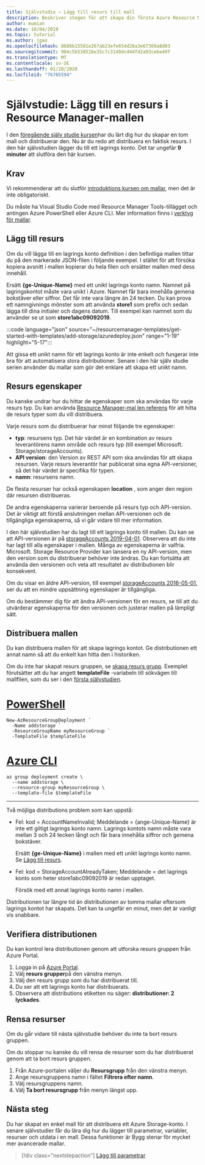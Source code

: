 ```yaml
---
title: Självstudie – Lägg till resurs till mall
description: Beskriver stegen för att skapa din första Azure Resource Manager-mall. Du lär dig mer om mallens syntax och hur du distribuerar ett lagrings konto.
author: mumian
ms.date: 10/04/2019
ms.topic: tutorial
ms.author: jgao
ms.openlocfilehash: 8686b15501e267ab23efe654d28a3e67369a8d03
ms.sourcegitcommit: 984c5b53851be35c7c3148dcd4dfd2a93cebe49f
ms.translationtype: MT
ms.contentlocale: sv-SE
ms.lasthandoff: 01/28/2020
ms.locfileid: "76765594"
---
```

# <a name="tutorial-add-a-resource-to-your-resource-manager-template"></a>Självstudie: Lägg till en resurs i Resource Manager-mallen

I den [föregående själv studie kursen](template-tutorial-create-first-template.md)har du lärt dig hur du skapar en tom mall och distribuerar den. Nu är du redo att distribuera en faktisk resurs. I den här självstudien lägger du till ett lagrings konto. Det tar ungefär **9 minuter** att slutföra den här kursen.

## <a name="prerequisites"></a>Krav

Vi rekommenderar att du slutför [introduktions kursen om mallar](template-tutorial-create-first-template.md), men det är inte obligatoriskt.

Du måste ha Visual Studio Code med Resource Manager Tools-tillägget och antingen Azure PowerShell eller Azure CLI. Mer information finns i [verktyg för mallar](template-tutorial-create-first-template.md#get-tools).

## <a name="add-resource"></a>Lägg till resurs

Om du vill lägga till en lagrings konto definition i den befintliga mallen tittar du på den markerade JSON-filen i följande exempel. I stället för att försöka kopiera avsnitt i mallen kopierar du hela filen och ersätter mallen med dess innehåll.

Ersätt **{ge-Unique-Name}** med ett unikt lagrings konto namn. Namnet på lagringskontot måste vara unikt i Azure. Namnet får bara innehålla gemena bokstäver eller siffror. Det får inte vara längre än 24 tecken. Du kan prova ett namngivnings mönster som att använda **store1** som prefix och sedan lägga till dina initialer och dagens datum. Till exempel kan namnet som du använder se ut som **store1abc09092019**.

:::code language="json" source="~/resourcemanager-templates/get-started-with-templates/add-storage/azuredeploy.json" range="1-19" highlight="5-17":::

Att gissa ett unikt namn för ett lagrings konto är inte enkelt och fungerar inte bra för att automatisera stora distributioner. Senare i den här själv studie serien använder du mallar som gör det enklare att skapa ett unikt namn.

## <a name="resource-properties"></a>Resurs egenskaper

Du kanske undrar hur du hittar de egenskaper som ska användas för varje resurs typ. Du kan använda [Resource Manager-mal len referens](/azure/templates/) för att hitta de resurs typer som du vill distribuera.

Varje resurs som du distribuerar har minst följande tre egenskaper:

- **typ**: resursens typ. Det här värdet är en kombination av resurs leverantörens namn område och resurs typ (till exempel Microsoft. Storage/storageAccounts).
- **API version**: den Version av REST API som ska användas för att skapa resursen. Varje resurs leverantör har publicerat sina egna API-versioner, så det här värdet är specifika för typen.
- **namn**: resursens namn.

De flesta resurser har också egenskapen **location** , som anger den region där resursen distribueras.

De andra egenskaperna varierar beroende på resurs typ och API-version. Det är viktigt att förstå anslutningen mellan API-versionen och de tillgängliga egenskaperna, så vi går vidare till mer information.

I den här självstudien har du lagt till ett lagrings konto till mallen. Du kan se att API-versionen är på [storageAccounts 2019-04-01](/azure/templates/microsoft.storage/2019-04-01/storageaccounts). Observera att du inte har lagt till alla egenskaper i mallen. Många av egenskaperna är valfria. Microsoft. Storage Resource Provider kan lansera en ny API-version, men den version som du distribuerar behöver inte ändras. Du kan fortsätta att använda den versionen och veta att resultatet av distributionen blir konsekvent.

Om du visar en äldre API-version, till exempel [storageAccounts 2016-05-01](/azure/templates/microsoft.storage/2016-05-01/storageaccounts), ser du att en mindre uppsättning egenskaper är tillgängliga.

Om du bestämmer dig för att ändra API-versionen för en resurs, se till att du utvärderar egenskaperna för den versionen och justerar mallen på lämpligt sätt.

## <a name="deploy-template"></a>Distribuera mallen

Du kan distribuera mallen för att skapa lagrings kontot. Ge distributionen ett annat namn så att du enkelt kan hitta den i historiken.

Om du inte har skapat resurs gruppen, se [skapa resurs grupp](template-tutorial-create-first-template.md#create-resource-group). Exemplet förutsätter att du har angett **templateFile** -variabeln till sökvägen till mallfilen, som du ser i den [första självstudien](template-tutorial-create-first-template.md#deploy-template).

# <a name="powershelltabazure-powershell"></a>[PowerShell](#tab/azure-powershell)

```azurepowershell
New-AzResourceGroupDeployment `
  -Name addstorage `
  -ResourceGroupName myResourceGroup `
  -TemplateFile $templateFile
```

# <a name="azure-clitabazure-cli"></a>[Azure CLI](#tab/azure-cli)

```azurecli
az group deployment create \
  --name addstorage \
  --resource-group myResourceGroup \
  --template-file $templateFile
```

---

Två möjliga distributions problem som kan uppstå:

- Fel: kod = AccountNameInvalid; Meddelande = {ange-Unique-Name} är inte ett giltigt lagrings konto namn. Lagrings kontots namn måste vara mellan 3 och 24 tecken långt och får bara innehålla siffror och gemena bokstäver.

    Ersätt **{ge-Unique-Name}** i mallen med ett unikt lagrings konto namn.  Se [Lägg till resurs](#add-resource).

- Fel: kod = StorageAccountAlreadyTaken; Meddelande = det lagrings konto som heter store1abc09092019 är redan upptaget.

    Försök med ett annat lagrings konto namn i mallen.

Distributionen tar längre tid än distributionen av tomma mallar eftersom lagrings kontot har skapats. Det kan ta ungefär en minut, men det är vanligt vis snabbare.

## <a name="verify-deployment"></a>Verifiera distributionen

Du kan kontrol lera distributionen genom att utforska resurs gruppen från Azure Portal.

1. Logga in på [Azure Portal](https://portal.azure.com).
1. Välj **resurs grupper**på den vänstra menyn.
1. Välj den resurs grupp som du har distribuerat till.
1. Du ser att ett lagrings konto har distribuerats.
1. Observera att distributions etiketten nu säger: **distributioner: 2 lyckades**.

## <a name="clean-up-resources"></a>Rensa resurser

Om du går vidare till nästa självstudie behöver du inte ta bort resurs gruppen.

Om du stoppar nu kanske du vill rensa de resurser som du har distribuerat genom att ta bort resurs gruppen.

1. Från Azure-portalen väljer du **Resursgrupp** från den vänstra menyn.
2. Ange resursgruppens namn i fältet **Filtrera efter namn**.
3. Välj resursgruppens namn.
4. Välj **Ta bort resursgrupp** från menyn längst upp.

## <a name="next-steps"></a>Nästa steg

Du har skapat en enkel mall för att distribuera ett Azure Storage-konto.  I senare självstudier får du lära dig hur du lägger till parametrar, variabler, resurser och utdata i en mall. Dessa funktioner är Bygg stenar för mycket mer avancerade mallar.

> [!div class="nextstepaction"]
> [Lägg till parametrar](template-tutorial-add-parameters.md)